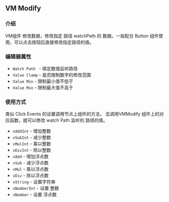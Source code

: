 ## VM Modify

### 介绍 

VM组件 修改数据，修改指定 路径 watchPath 的 数据。一般配合 Button 组件使用，可以点击按钮后直接修改指定路径的值。

### 编辑器属性

- `Watch Path ` - 绑定数值监听路径
- `Value Clamp` - 是否限制数字的修改范围
- `Value Min` - 限制最小值不低于 
- `Value Min` - 限制最大值不高于 

### 使用方式

类似 Click Events 的设置调用节点上组件的方法， 去调用VMModify 组件上的对应函数，就可以修改 watch Path 监听的 路径的值。

- `vAddInt` - 增加整数
- `vSubInt` - 减少整数
- `vMulInt` - 乘以整数
- `vDivInt` - 除以整数
- `vAdd` - 增加浮点数
- `vSub` - 减少浮点数
- `vMul` - 乘以浮点数
- `vDiv` - 除以浮点数
- `vString` - 设置字符串
- `vNumberInt` - 设置 整数
- `vNumber` - 设置 浮点数

